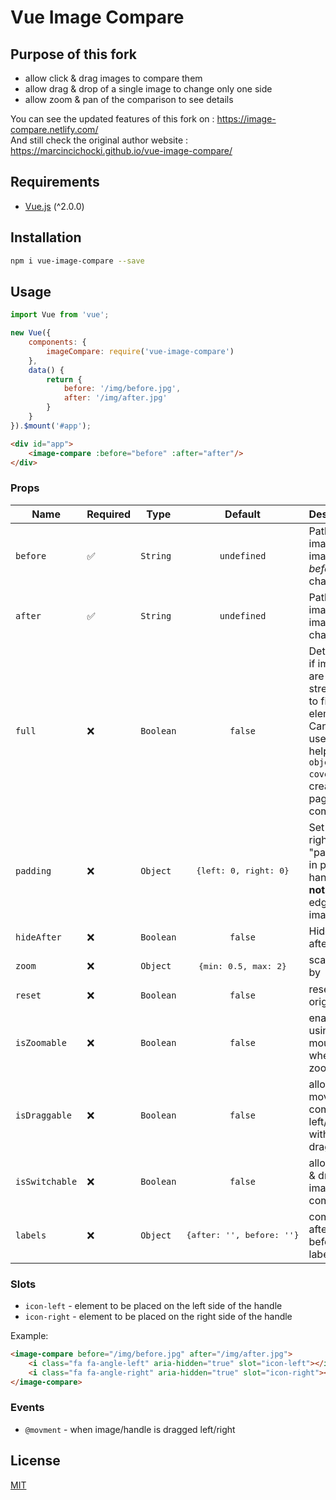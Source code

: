 # Vue Image Compare

## Purpose of this fork

- allow click & drag images to compare them
- allow drag & drop of a single image to change only one side
- allow zoom & pan of the comparison to see details

You can see the updated features of this fork on : https://image-compare.netlify.com/ <br>
And still check the original author website : https://marcincichocki.github.io/vue-image-compare/

## Requirements

- [Vue.js](http://vuejs.org/) (^2.0.0)

## Installation

```bash
npm i vue-image-compare --save
```

## Usage

```javascript
import Vue from 'vue';

new Vue({
    components: {
        imageCompare: require('vue-image-compare')
    },
    data() {
        return {
            before: '/img/before.jpg',
            after: '/img/after.jpg'
        }
    }
}).$mount('#app');
```

```html
<div id="app">
    <image-compare :before="before" :after="after"/>
</div>
```

### Props

| Name             | Required             | Type        | Default                                | Description                                                                                                                                             |
| ---------------- | -------------------- | ----------- | :------------------------------------: | ------------------------------------------------------------------------------------------------------------------------------------------------------- |
| `before`         | :white_check_mark:   | `String`    | `undefined`                            | Path to the image image *before* change                                                                                                                 |
| `after`          | :white_check_mark:   | `String`    | `undefined`                            | Path to the image image *after* change                                                                                                                  |
| `full`           | :x:                  | `Boolean`   | `false`                                | Determines if images are stretched to fill parent element. <br> Can be used with help of CSS `object-fit: cover` to create full page image comparison   |
| `padding`        | :x:                  | `Object`    | <pre>{left: 0, right: 0}</pre>         | Set left and right "padding" in pixels, so handle can **not** reach edge of an image                                                                    |
| `hideAfter`      | :x:                  | `Boolean`   | `false`                                | Hide the after image                                                                                                                                    |
| `zoom`           | :x:                  | `Object`    | <pre>{min: 0.5, max: 2}</pre>          | scale image by                                                                                                                                          |
| `reset`          | :x:                  | `Boolean`   | `false`                                | reset all to original                                                                                                                                   |
| `isZoomable`     | :x:                  | `Boolean`   | `false`                                | enable using the mouse wheel to zoom in/out                                                                                                             |
| `isDraggable`    | :x:                  | `Boolean`   | `false`                                | allow moving the comparison left/right with click + drag                                                                                                |
| `isSwitchable`   | :x:                  | `Boolean`   | `false`                                | allow drag & drop new images to compare                                                                                                                 |
| `labels`         | :x:                  | `Object`    | <pre>{after: '', before: ''}</pre>     | comparison after & before labels                                                                                                                        |

### Slots

- `icon-left` - element to be placed on the left side of the handle
- `icon-right` - element to be placed on the right side of the handle

Example:

```html
<image-compare before="/img/before.jpg" after="/img/after.jpg">
    <i class="fa fa-angle-left" aria-hidden="true" slot="icon-left"></i>
    <i class="fa fa-angle-right" aria-hidden="true" slot="icon-right"></i>
</image-compare>
```

### Events

- `@movment` - when image/handle is dragged left/right

## License

[MIT](/LICENSE)

